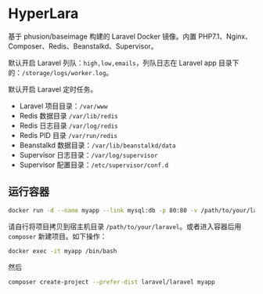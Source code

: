 # HyperLara

基于 phusion/baseimage 构建的 Laravel Docker 镜像。内置 PHP7.1、Nginx、Composer、Redis、Beanstalkd、Supervisor。

默认开启 Laravel 列队：`high,low,emails`，列队日志在 Laravel app 目录下的：`/storage/logs/worker.log`。

默认开启 Laravel 定时任务。

- Laravel 项目目录：`/var/www`
- Redis 数据目录 `/var/lib/redis`
- Redis 日志目录 `/var/log/redis`
- Redis PID 目录 `/var/run/redis`
- Beanstalkd 数据目录：`/var/lib/beanstalkd/data`
- Supervisor 日志目录：`/var/log/supervisor`
- Supervisor 配置目录：`/etc/supervisor/conf.d`

## 运行容器

```sh
docker run -d --name myapp --link mysql:db -p 80:80 -v /path/to/your/laravel:/var/www sungmee/hyperlara
```

请自行将项目拷贝到宿主机目录 `/path/to/your/laravel`。或者进入容器后用 `composer` 新建项目。如下操作：

```sh
docker exec -it myapp /bin/bash
```

然后

```sh
composer create-project --prefer-dist laravel/laravel myapp
```